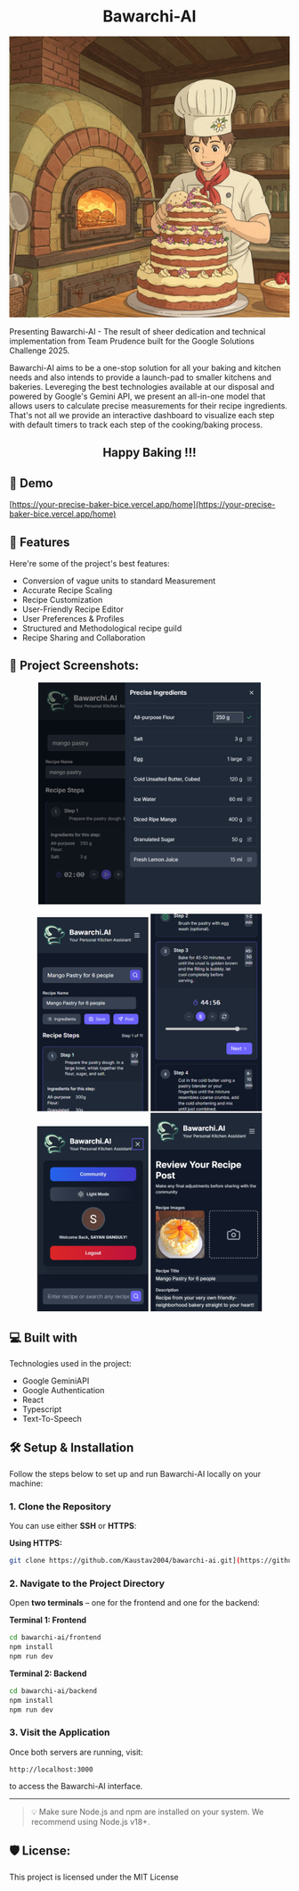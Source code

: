 <h1 align="center" id="title">Bawarchi-AI</h1>

<p align="center"><img src="https://github.com/bitWise72/your-precise-baker/blob/main/Gemini_Generated_Image_fuvd9jfuvd9jfuvd%20(1).jpg" alt="project-image"></p>


<p id="description">Presenting Bawarchi-AI - The result of sheer dedication and technical implementation from Team Prudence built for the Google Solutions Challenge 2025. 
  
  Bawarchi-AI aims to be a one-stop solution for all your baking and kitchen needs and also intends to provide a launch-pad to smaller kitchens and bakeries. Levereging the best technologies available at our disposal and powered by Google's Gemini API, we present an all-in-one model that allows users to calculate precise measurements for their recipe ingredients. That's not all we provide an interactive dashboard to visualize each step with default timers to track each step of the cooking/baking process. 
  
<h2 align="center" id="title">Happy Baking !!!</h2>

<h2>🚀 Demo</h2>

[https://your-precise-baker-bice.vercel.app/home](https://your-precise-baker-bice.vercel.app/home)

  
  
<h2>🧐 Features</h2>

Here're some of the project's best features:

*   Conversion of vague units to standard Measurement
*   Accurate Recipe Scaling
*   Recipe Customization
*   User-Friendly Recipe Editor
*   User Preferences & Profiles
*   Structured and Methodological recipe guild
*   Recipe Sharing and Collaboration

<h2>📸 Project Screenshots:</h2>

<!-- Featured single screenshot -->
<p align="center">
  <img src="https://github.com/bitWise72/your-precise-baker/blob/main/Screenshot%202025-04-06%20113020.png" alt="project-screenshot-5" width="400"/>
</p>

<!-- Row of 4 screenshots -->
<p align="center">
  <img src="https://github.com/bitWise72/your-precise-baker/blob/main/Screenshot%202025-03-23%20222726.png" alt="project-screenshot-1" width="200"/>
  <img src="https://github.com/bitWise72/your-precise-baker/blob/main/Screenshot%202025-03-23%20222918.png" alt="project-screenshot-2" width="200"/>
  <img src="https://github.com/bitWise72/your-precise-baker/blob/main/Screenshot%202025-03-23%20223027.png" alt="project-screenshot-3" width="200"/>
  <img src="https://github.com/bitWise72/your-precise-baker/blob/main/Screenshot%202025-03-23%20223308.png" alt="project-screenshot-4" width="200"/>
</p>


<h2>💻 Built with</h2>

Technologies used in the project:

*   Google GeminiAPI
*   Google Authentication
*   React
*   Typescript
*   Text-To-Speech
  
## 🛠️ Setup & Installation

Follow the steps below to set up and run Bawarchi-AI locally on your machine:

### 1. Clone the Repository

You can use either **SSH** or **HTTPS**:

**Using HTTPS:**
```bash
git clone https://github.com/Kaustav2004/bawarchi-ai.git](https://github.com/Kaustav2004/your-precise-baker
```

### 2. Navigate to the Project Directory

Open **two terminals** – one for the frontend and one for the backend:

**Terminal 1: Frontend**
```bash
cd bawarchi-ai/frontend
npm install
npm run dev
```

**Terminal 2: Backend**
```bash
cd bawarchi-ai/backend
npm install
npm run dev
```

### 3. Visit the Application

Once both servers are running, visit:

```
http://localhost:3000
```

to access the Bawarchi-AI interface.

---

> 💡 Make sure Node.js and npm are installed on your system. We recommend using Node.js v18+.

<h2>🛡️ License:</h2>

This project is licensed under the MIT License
